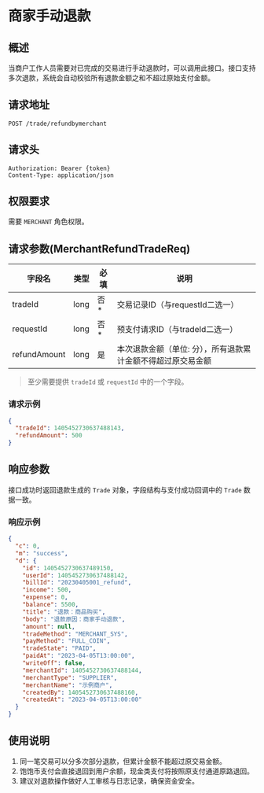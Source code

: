 # 商家手动退款

## 概述

当商户工作人员需要对已完成的交易进行手动退款时，可以调用此接口。接口支持多次退款，系统会自动校验所有退款金额之和不超过原始支付金额。

## 请求地址

```
POST /trade/refundbymerchant
```

## 请求头

```
Authorization: Bearer {token}
Content-Type: application/json
```

## 权限要求

需要 `MERCHANT` 角色权限。

## 请求参数(MerchantRefundTradeReq)

| 字段名 | 类型 | 必填 | 说明 |
| --- | --- | --- | --- |
| tradeId | long | 否* | 交易记录ID（与requestId二选一） |
| requestId | long | 否* | 预支付请求ID（与tradeId二选一） |
| refundAmount | long | 是 | 本次退款金额（单位: 分），所有退款累计金额不得超过原交易金额 |

> 至少需要提供 `tradeId` 或 `requestId` 中的一个字段。

### 请求示例

```json
{
  "tradeId": 1405452730637488143,
  "refundAmount": 500
}
```

## 响应参数

接口成功时返回退款生成的 `Trade` 对象，字段结构与支付成功回调中的 `Trade` 数据一致。

### 响应示例

```json
{
  "c": 0,
  "m": "success",
  "d": {
    "id": 1405452730637489150,
    "userId": 1405452730637488142,
    "billId": "20230405001_refund",
    "income": 500,
    "expense": 0,
    "balance": 5500,
    "title": "退款：商品购买",
    "body": "退款原因：商家手动退款",
    "amount": null,
    "tradeMethod": "MERCHANT_SYS",
    "payMethod": "FULL_COIN",
    "tradeState": "PAID",
    "paidAt": "2023-04-05T13:00:00",
    "writeOff": false,
    "merchantId": 1405452730637488144,
    "merchantType": "SUPPLIER",
    "merchantName": "示例商户",
    "createdBy": 1405452730637488160,
    "createdAt": "2023-04-05T13:00:00"
  }
}
```

## 使用说明

1. 同一笔交易可以分多次部分退款，但累计金额不能超过原交易金额。
2. 饱饱币支付会直接退回到用户余额，现金类支付将按照原支付通道原路退回。
3. 建议对退款操作做好人工审核与日志记录，确保资金安全。
